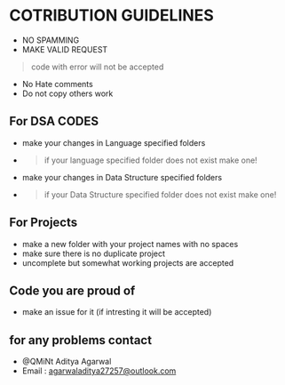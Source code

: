 # COTRIBUTION GUIDELINES
- NO SPAMMING
- MAKE VALID REQUEST
>code with error will not be accepted
- No Hate comments
- Do not copy others work
## For DSA CODES
- make your changes in Language specified folders
- > if your language specified folder does not exist make one!
- make your changes in Data Structure specified folders
- > if your Data Structure specified folder does not exist make one!
## For Projects
- make a new folder with your project names with no spaces
- make sure there is no duplicate project
- uncomplete but somewhat working projects are accepted
## Code you are proud of
- make an issue for it (if intresting it will be accepted)
## for any problems contact
- @QMiNt Aditya Agarwal
- Email : agarwaladitya27257@outlook.com
